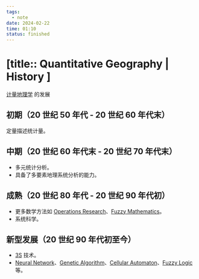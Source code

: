 ```yaml
---
tags:
  - note
date: 2024-02-22
time: 01:10
status: finished
---
```


# [title:: Quantitative Geography | History ]

[计量地理学](_quantitative_geography.md) 的发展

## 初期（20 世纪 50 年代 - 20 世纪 60 年代末）

定量描述统计量。

## 中期（20 世纪 60 年代末 - 20 世纪 70 年代末）

- 多元统计分析。
- 具备了多要素地理系统分析的能力。

## 成熟（20 世纪 80 年代 - 20 世纪 90 年代初）

- 更多数学方法如 [Operations Research](_operation_research.md)、[Fuzzy Mathematics](_fuzzy_mathematics.md)。
- 系统科学。

## 新型发展（20 世纪 90 年代初至今）

- [3S](_3s.md) 技术。
- [Neural Network](_neural_network.md)、[Genetic Algorithm](_genetic_algorithm.md)、[Cellular Automaton](_cellular_automaton.md)、[Fuzzy Logic](_fuzzy_logic) 等。
